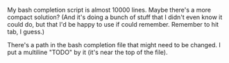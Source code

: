 My bash completion script is almost 10000 lines.  Maybe there's a more
compact solution?  (And it's doing a bunch of stuff that I didn't even
know it could do, but that I'd be happy to use if could remember.
Remember to hit tab, I guess.)

There's a path in the bash completion file that might need to be changed.
I put a multiline "TODO" by it (it's near the top of the file).
